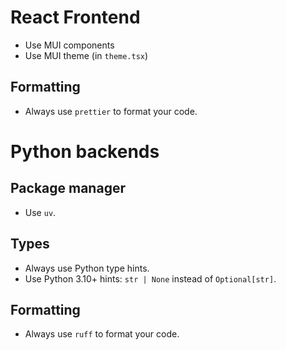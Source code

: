 # React Frontend

- Use MUI components
- Use MUI theme (in `theme.tsx`)

## Formatting

- Always use `prettier` to format your code.

# Python backends

## Package manager

- Use `uv`.

## Types

- Always use Python type hints.
- Use Python 3.10+ hints: `str | None` instead of `Optional[str]`.

## Formatting

- Always use `ruff` to format your code.
